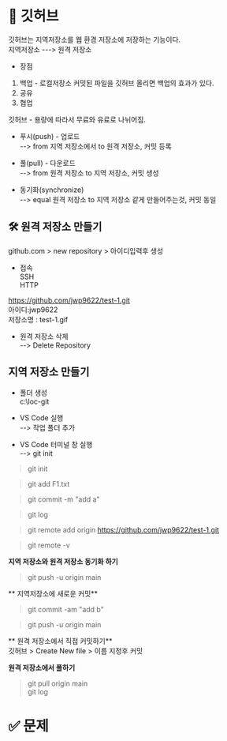 # 📘 깃허브

깃허브는 지역저장소를  웹 환경 저장소에 저장하는 기능이다.   
지역저장소 ---> 원격 저장소  
  
* 장점  
1) 백업 - 로컬저장소 커밋된 파일을 깃허브 올리면 백업의 효과가 있다.  
2) 공유  
3) 협업    
  
깃허브 - 용량에 따라서 무료와 유료로 나뉘어짐.  
  
* 푸시(push) - 업로드  
 --> from 지역 저장소에서 to 원격 저장소, 커밋 등록   
  
* 풀(pull) -  다운로드  
--> from 원격 저장소 to 지역 저장소, 커밋 생성  
  
* 동기화(synchronize)  
--> equal 원격 저장소 to 지역 저장소 같게 만들어주는것, 커밋 동일  
  
  
## 🛠️  원격 저장소 만들기  
github.com > new repository > 아이디입력후 생성  
  
* 접속  
SSH  
HTTP  
  
https://github.com/jwp9622/test-1.git  
아이디:jwp9622  
저장소명 : test-1.gif  
  
* 원격 저장소 삭제  
--> Delete Repository  
  
## 지역 저장소 만들기  
* 폴더 생성  
 c:\loc-git  
  
* VS Code 실행  
 --> 작업 폴더 추가  
  
* VS Code 터미널 창 실행  
 --> git init  
  
  
>git init  
  
>git add F1.txt  
  
>git commit -m "add a"  
  
>git log  

>git remote add origin https://github.com/jwp9622/test-1.git  
  
>git remote -v  
  
  
**지역 저장소와 원격 저장소 동기화 하기**  
  
>git push -u origin main  
  
** 지역저장소에 새로운 커밋**  
>git commit -am "add b"  
  
>git push -u origin main  
  
  
** 원격 저장소에서 직접 커밋하기**  
깃허브 > Create New file > 이름 지정후 커밋  
  
**원격 저장소에서 풀하기**  
>git pull  origin main  
>git log  
  

  
# ✅ 문제


